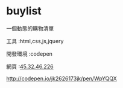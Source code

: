 # buylist

一個動態的購物清單

工具  :html,css,js,jquery

開發環境  :codepen
  
網頁  :[45.32.46.226](http://45.32.46.226/)

http://codepen.io/jk2626173jk/pen/WpYQQX
